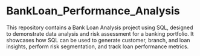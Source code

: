 # BankLoan_Performance_Analysis
This repository contains a Bank Loan Analysis project using SQL, designed to demonstrate data analysis and risk assessment for a banking portfolio. It showcases how SQL can be used to generate customer, branch, and loan insights, perform risk segmentation, and track loan performance metrics.
